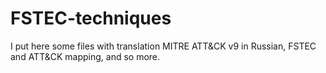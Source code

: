# FSTEC-techniques
I put here some files with translation MITRE ATT&CK v9 in Russian, FSTEC and ATT&CK mapping, and so more. 
